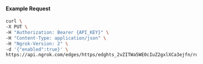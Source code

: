 <!-- Code generated for API Clients. DO NOT EDIT. -->
#### Example Request
```bash
curl \
-X PUT \
-H "Authorization: Bearer {API_KEY}" \
-H "Content-Type: application/json" \
-H "Ngrok-Version: 2" \
-d '{"enabled":true}' \
https://api.ngrok.com/edges/https/edghts_2vZITWa5WE0cIuZ2gxlXCa3ejfn/routes/edghtsrt_2vZITacUD9kmHDkjaryuRGsHS3n/compression
